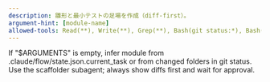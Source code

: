 ```yaml
---
description: 雛形と最小テストの足場を作成（diff-first）。
argument-hint: [module-name]
allowed-tools: Read(**), Write(**), Grep(**), Bash(git status:*), Bash(git diff:*), Bash(npm init:*), Bash(python*), Bash(go*)
---
```

If "$ARGUMENTS" is empty, infer module from .claude/flow/state.json.current_task or from changed folders in git status.
Use the scaffolder subagent; always show diffs first and wait for approval.
